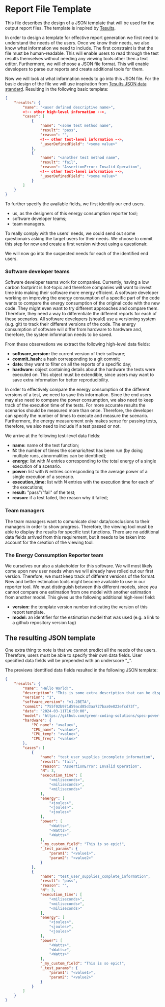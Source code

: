 # Report File Template

This file describes the design of a JSON template that will be used for the output report files.
The template is inspired by [Tesults](https://www.tesults.com/docs/tesults-json-data-standard).

In order to design a template for effective report generation we first need to understand the needs of the users.
Once we know their needs, we also know what information we need to include.
The first constraint is that the file must be human-readable.
This will enable users to read through the test results themselves without needing any viewing tools other then a text editor.
Furthermore, we will choose a JSON file format.
This will enable developers to parse our reports and create additional tools for them.

Now we will look at what information needs to go into this JSON file.
For the basic design of the file we will use inspiration from [Tesults JSON data standard](https://www.tesults.com/docs/tesults-json-data-standard).
Resulting in the following basic template:

```json
{
	"results": {
		"name": "<user defined descriptive name>",
		<!-- other high-level information -->,
		"cases": [
			{
				"name": "<some test method name",
				"result": "pass",
				"reason": "",
				<!-- other test-level information -->,
				"_userDefinedField": "<some value>"
			},
			{
				"name": "<another test method name",
				"result": "fail",
				"reason": "AssertionError: Invalid Operation",
				<!-- other test-level information -->,
				"_userDefinedField": "<some value>"
			}
		]
	}
}
```

To further specify the available fields, we first identify our end users.

- us, as the designers of this energy consumption reporter tool;
- software developer teams;
- team managers.

To really comply with the users' needs, we could send out some questionairs asking the target users for their needs.
We choose to ommit this step for now and create a first version without using a questionair.

We will now go into the suspected needs for each of the identified end users.

### Software developer teams

Software developer teams work for companies.
Currently, having a low carbon footprint is hot-topic and therefore companies will want to invest time into making their software more energy efficient.
A software developer working on improving the energy consumption of a specific part of the code wants to compare the energy consumption of the original code with the new code.
They might even want to try different approaches and compare them.
Therefore, they need a way to differentiate the different reports for each of these scenarios.
All software developers (should) use a versioning system (e.g. git) to track their different versions of the code.
The energy consumption of software will differ from hardware to hardware and, therefore, the system information needs to be saved.

From these observations we extract the following high-level data fields:

- **software_version:** the current version of their software;
- **commit_hash:** a hash corresponding to a git commit;
- **date:** they want to filter on all the reports of a specific day;
- **hardware:** object containing details about the hardware the tests were executed on. This object must be extendible, since users may want to save extra information for better reproducibility.

In order to effectively compare the energy consumption of the different versions of a test, we need to save this information.
Since the end users may also need to compare the power consumption, we also need to keep track of the execution time of the tests.
For more accurate results the scenarios should be measured more than once.
Therefore, the developer can specify the number of times to execute and measure the scenario.
Furthermore, the energy measurement only makes sense for passing tests, therefore, we also need to include if a test passed or not.

We arrive at the following test-level data fields:

- **name:** name of the test function;
- **N:** the number of times the scenario/test has been run (by doing multiple runs, abnormalities can be identified);
- **energy:** list with _N_ entries corresponding to the total energy of a single execution of a scenario.
- **power:** list with _N_ entries corresponding to the average power of a single execution of a scenario.
- **execution_time:** list with _N_ entries with the execution time for each of the executions;
- **result:** "pass"/"fail" of the test;
- **reason:** if a test failed, the reason why it failed;

### Team managers

The team managers want to comunicate clear data/conclusions to their managers in order to show progress.
Therefore, the viewing tool must be able to display the results for specific test functions.
There are no additional data fields arrived from this requirement, but it needs to be taken into account for the creation of the viewing tool.

### The Energy Consumption Reporter team

We ourselves our also a stakeholder for this software.
We will most likely come upon new user needs when we will already have rolled out our first version.
Therefore, we must keep track of different versions of the format.
New and better estimation tools might become available to use in our reporter tool.
We must distinguish between this different models, since you cannot compare one estimation from one model with another estimation from another model.
This gives us the following additional high-level field:

- **version:** the template version number indicating the version of this report template.
- **model:** an identifier for the estimation model that was used (e.g. a link to a github repository version tag)


## The resulting JSON template

One extra thing to note is that we cannot predict all the needs of the users.
Therefore, users must be able to specify their own data fields.
User specified data fields will be prepended with an underscore "_".

The previews identified data fields resulted in the following JSON template:

```json
{
	"results": {
		"name": "Hello World!",
		"description": "This is some extra description that can be displayed for convenience.\nDo whatever you need.",
		"version": "1",
		"software_version": "v1.2BETA",
		"commit": "755f02b971d59acd85d3aa727baa0e822efcd73f",
		"date": "2024-03-11T16:50:00",
		"model": "https://github.com/green-coding-solutions/spec-power-model",
		"hardware": {
			"PC_name": "<value>",
			"CPU_name": "<value>",
			"CPU_temp": "<value>",
			"CPU_freq": "<value>"
		},
		"cases": [
			{
				"name": "test_user_supplies_incomplete_information",
				"result": "fail",
				"reason": "AssertionError: Invalid Operation",
				"N": 3,
				"execution_time": [
					"<miliseconds>",
					"<miliseconds>",
					"<miliseconds>"
				],
				"energy": [
					"<joules>",
					"<joules>",
					"<joules>"
				],
				"power": [
					"<Watts>",
					"<Watts>",
					"<Watts>"
				],
				"_my_custom_field": "This is so epic!",
				"_test_params": {
					"param1": "<value1>",
					"param2": "<value2>"
				}
			},
			{
				"name": "test_user_supplies_complete_information",
				"result": "pass",
				"reason": "",
				"N": 3,
				"execution_time": [
					"<miliseconds>",
					"<miliseconds>",
					"<miliseconds>"
				],
				"energy": [
					"<joules>",
					"<joules>",
					"<joules>"
				],
				"power": [
					"<Watts>",
					"<Watts>",
					"<Watts>"
				],
				"_my_custom_field": "This is so epic!",
				"_test_params": {
					"param1": "<value1>",
					"param2": "<value2>"
				}
			}
		]
	}
}
```